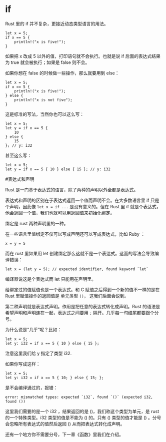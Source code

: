 if
===

Rust 里的 if 并不复杂，更接近动态类型语言的用法。

	let x = 5;
	if x == 5 {
		println!("x is five!");
	}

如果把 x 改成 5 以外的值，打印语句就不会执行。也就是说 if 后面的表达式结果为 true 就会被执行；如果是 false 则不会。

如果你想在 false 的时候做一些操作，那么就要用到 else：

	let x = 5;
	if x == 5 {
		println!("x is five!");
	} else {
		println!("x is not five");
	}

这是标准的写法，当然你也可以这么写：

	let x = 5;
	let y = if x == 5 {
	    10
	} else {
	    15
	}; // y: i32

甚至这么写：

	let x = 5;
	let y = if x == 5 { 10 } else { 15 }; // y: i32

#表达式和声明

Rust 是一门基于表达式的语言，除了两种的声明以外全都是表达式。

表达式和声明的区别在于表达式返回一个值而声明不会。在大多数语言里 if 只是个声明，因此像 `let x = if ...` 是没有意义的。但在 Rust 里 if 就是个表达式，他会返回一个值，我们也就可以用返回值来初始化绑定。

绑定是 rust 两种声明里的一种。

在一些语言里值绑定不仅可以写成声明还可以写成表达式，比如 Ruby ：

	x = y = 5

而在 rust 里如果用 let 创建绑定那么这就不是一个表达式。这面的写法会导致编译错误：

	let x = (let y = 5); // expected identifier, found keyword `let`

编译器说这是个表达式而 let 只能用在声明里。

给绑定过的值赋值也是一个表达式。和 C 赋值之后得到一个新的值不一样的是在 Rust 里赋值操作的返回值是 单元类型 `()`， 这我们后面会说到。

第二种声明就是表达式声明。作用是把任意的表达式转化成声明。Rust 的语法是希望声明和声明连在一起，表达式之间要用 `;` 隔开。几乎每一句结尾都要跟个分号。

为什么说是“几乎”呢？比如：

	let x = 5;
	let y: i32 = if x == 5 { 10 } else { 15 };

注意这里我们给 y 指定了类型 i32.

如果你写成这样：

	let x = 5;
	let y: i32 = if x == 5 { 10; } else { 15; };

是不会编译通过的，报错：

	error: mismatched types: expected `i32`, found `()` (expected i32, found ())

这里我们需要的是一个 i32 ，结果返回的是 ()，我们称这个类型为单元，是 rust 的一个特殊类型。i32 类型的值是不能为 () 的。只有 () 类型的值才能是 () 。分号会忽略所有表达式的值然后返回 () 从而把表达式转化成声明。

还有一个地方你不需要分号，下一章《函数》里我们在介绍。